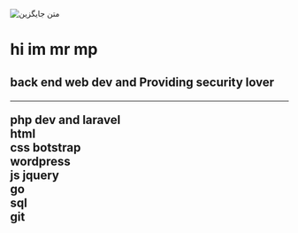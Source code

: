 ![متن جایگزین](https://media.giphy.com/media/WUlplcMpOCEmTGBtBW/giphy.gif)
<h1>hi im mr mp </h1>
<h2> back end web dev and Providing security lover
<hr>
php dev and laravel
<br>
html
<br>
css botstrap 
<br>
wordpress 
<br>
js jquery 
<br>
go 
<br>
sql 
<br>
git 
